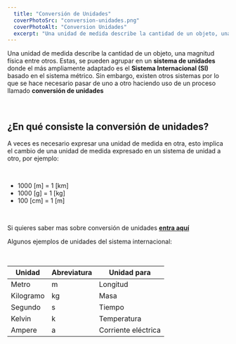 ```yaml
---
  title: "Conversión de Unidades"
  coverPhotoSrc: "conversion-unidades.png"
  coverPhotoAlt: "Conversion Unidades"
  excerpt: "Una unidad de medida describe la cantidad de un objeto, una magnitud física entre otros. La conversión de unidades permite cambiar entre una y otra de forma equivalente."
---
```


Una unidad de medida describe la cantidad de un objeto, una magnitud física entre otros. Estas, se pueden agrupar en un **sistema de unidades** donde el más ampliamente adaptado es el **Sistema Internacional (SI)** basado en el sistema métrico. Sin embargo, existen otros sistemas por lo que se hace necesario pasar de uno a otro haciendo uso de un proceso llamado **conversión de unidades**

<br/>

## ¿En qué consiste la conversión de unidades?

A veces es necesario expresar una unidad de medida en otra, esto implica el cambio de una unidad de medida expresado en un sistema de unidad a otro, por ejemplo:

<br/>

* 1000 [m] = 1 [km]
* 1000 [g] = 1 [kg]
* 100 [cm] = 1 [m]

<br/>

Si quieres saber mas sobre conversión de unidades **<a href="https://www.ing.unrc.edu.ar/archivos/ingreso2017/complemento_fisica_3.pdf" target="_blank">entra aquí</a>**

Algunos ejemplos de unidades del sistema internacional:

<br/>

<!-- Hacer una tabla de HTML -->

<table>
  <thead>
    <tr>
      <th>Unidad</th>
      <th>Abreviatura</th>
      <th>Unidad para</th>
    </tr>
  </thead>
  <tbody>
    <tr>
      <td>Metro</td>
      <td>m</td>
      <td>Longitud</td>
    </tr>
    <tr>
      <td>Kilogramo</td>
      <td>kg</td>
      <td>Masa</td>
    </tr>
    <tr>
      <td>Segundo</td>
      <td>s</td>
      <td>Tiempo</td>
    </tr>
    <tr>
      <td>Kelvin</td>
      <td>k</td>
      <td>Temperatura</td>
    </tr>
    <tr>
      <td>Ampere</td>
      <td>a</td>
      <td>Corriente eléctrica</td>
    </tr>
  </tbody>
</table>
 
